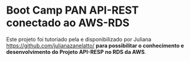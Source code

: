 <h1>Boot Camp PAN API-REST conectado ao AWS-RDS</h1>
<p> Este projeto foi tutoriado pela e disponibilizado por Juliana <a href= "https://github.com/julianazanelatto/">https://github.com/julianazanelatto/</a></li>  <strong>
para possibilitar o conhecimento e desenvolvimento do Projeto API-RESP no RDS da AWS</strong>.<br>







